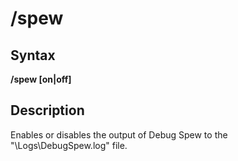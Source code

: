 # /spew

## Syntax

**/spew \[on\|off\]**

## Description

Enables or disables the output of Debug Spew to the "\Logs\DebugSpew.log" file.

